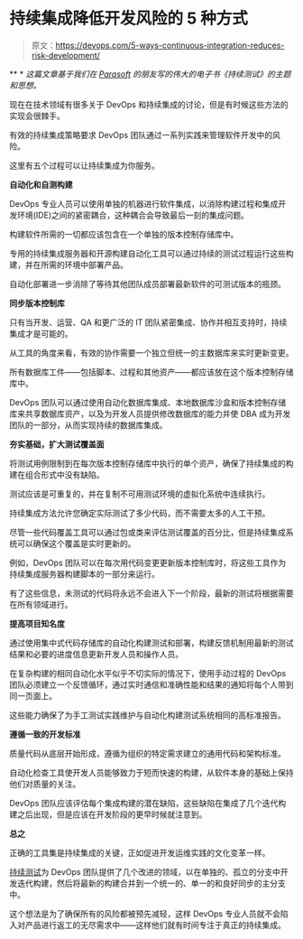 # 持续集成降低开发风险的 5 种方式

> 原文：<https://devops.com/5-ways-continuous-integration-reduces-risk-development/>

** * *这篇文章基于我们在 [Parasoft](https://www.parasoft.com/) 的朋友写的伟大的电子书《持续测试》的主题和思想。*

现在在技术领域有很多关于 DevOps 和持续集成的讨论，但是有时候这些方法的实现会很棘手。

有效的持续集成策略要求 DevOps 团队通过一系列实践来管理软件开发中的风险。

这里有五个过程可以让持续集成为你服务。

**自动化和自测构建**

DevOps 专业人员可以使用单独的机器进行软件集成，以消除构建过程和集成开发环境(IDE)之间的紧密耦合，这种耦合会导致最后一刻的集成问题。

构建软件所需的一切都应该包含在一个单独的版本控制存储库中。

专用的持续集成服务器和开源构建自动化工具可以通过持续的测试过程运行这些构建，并在所需的环境中部署产品。

自动化部署进一步消除了等待其他团队成员部署最新软件的可测试版本的瓶颈。

**同步版本控制库**

只有当开发、运营、QA 和更广泛的 IT 团队紧密集成、协作并相互支持时，持续集成才是可能的。

从工具的角度来看，有效的协作需要一个独立但统一的主数据库来实时更新变更。

所有数据库工件——包括脚本、过程和其他资产——都应该放在这个版本控制存储库中。

DevOps 团队可以通过使用自动化数据库集成、本地数据库沙盒和版本控制存储库来共享数据库资产，以及为开发人员提供修改数据库的能力并使 DBA 成为开发团队的一部分，从而实现持续的数据库集成。

**夯实基础，扩大测试覆盖面**

将测试用例限制到在每次版本控制存储库中执行的单个资产，确保了持续集成的构建在组合形式中没有缺陷。

测试应该是可重复的，并在复制不可用测试环境的虚拟化系统中连续执行。

持续集成方法允许您确定实际测试了多少代码，而不需要太多的人工干预。

尽管一些代码覆盖工具可以通过包或类来评估测试覆盖的百分比，但是持续集成系统可以确保这个覆盖是实时更新的。

例如，DevOps 团队可以在每次用代码变更更新版本控制库时，将这些工具作为持续集成服务器构建脚本的一部分来运行。

有了这些信息，未测试的代码将永远不会进入下一个阶段，最新的测试将根据需要在所有领域进行。

**提高项目知名度**

通过使用集中式代码存储库的自动化构建测试和部署，构建反馈机制用最新的测试结果和必要的进度信息更新开发人员和操作人员。

在复杂构建的相同自动化水平似乎不切实际的情况下，使用手动过程的 DevOps 团队必须建立一个反馈循环，通过实时通信和准确性能和结果的通知将每个人带到同一页面上。

这些能力确保了为手工测试实践维护与自动化构建测试系统相同的高标准报告。

**遵循一致的开发标准**

质量代码从底层开始形成，遵循为组织的特定需求建立的通用代码和架构标准。

自动化检查工具使开发人员能够致力于短而快速的构建，从软件本身的基础上保持他们对质量的关注。

DevOps 团队应该评估每个集成构建的潜在缺陷，这些缺陷在集成了几个迭代构建之后出现，但是应该在开发阶段的更早时候就注意到。

**总之**

正确的工具集是持续集成的关键，正如促进开发运维实践的文化变革一样。

[持续测试](https://devops.com/2015/05/27/continuous-testing-exactly/)为 DevOps 团队提供了几个改进的领域，以在单独的、孤立的分支中开发迭代构建，然后将最新的构建合并到一个统一的、单一的和良好同步的主分支中。

这个想法是为了确保所有的风险都被预先减轻，这样 DevOps 专业人员就不会陷入对产品进行返工的无尽需求中——这样他们就有时间专注于真正的持续集成。